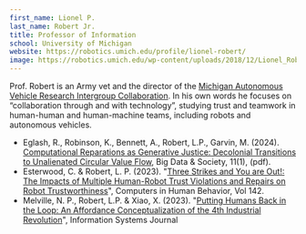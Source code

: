 ```yaml
---
first_name: Lionel P.
last_name: Robert Jr.
title: Professor of Information
school: University of Michigan
website: https://robotics.umich.edu/profile/lionel-robert/
image: https://robotics.umich.edu/wp-content/uploads/2018/12/Lionel_Robert.jpg
---
```

Prof. Robert is an Army vet and the director of the [Michigan Autonomous Vehicle Research Intergroup Collaboration](https://mavric.si.umich.edu/). In his own words he focuses on “collaboration through and with technology”, studying trust and teamwork in human-human and human-machine teams, including robots and autonomous vehicles. 
* Eglash, R., Robinson, K., Bennett, A., Robert, L.P., Garvin, M. (2024). [Computational Reparations as Generative Justice: Decolonial Transitions to Unalienated Circular Value Flow](https://doi.org/10.1177/20539517231221732), Big Data & Society, 11(1), (pdf).
* Esterwood, C. & Robert, L. P. (2023). "[Three Strikes and You are Out!: The Impacts of Multiple Human-Robot Trust Violations and Repairs on Robot Trustworthiness](https://doi.org/10.1016/j.chb.2023.107658)", Computers in Human Behavior, Vol 142.
* Melville, N. P., Robert, L.P. & Xiao, X. (2023). "[Putting Humans Back in the Loop: An Affordance Conceptualization of the 4th Industrial Revolution](https://dx.doi.org/10.7302/6639)", Information Systems Journal
